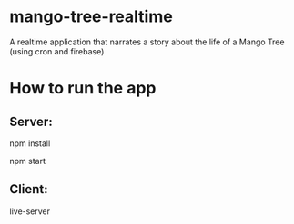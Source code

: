 # mango-tree-realtime

A realtime application that narrates a story about the life of a Mango Tree (using cron and firebase)

# How to run the app

## Server:

npm install

npm start

## Client:

live-server
